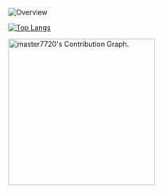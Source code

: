 ![Overview](https://github-readme-stats.vercel.app/api?username=Threeot&include_all_commits=true&count_private=true&title_color=CC88BB&text_color=885566&bg_color=20,F2FBFF,E6F8FF,FFE6EB,FFF2F5)

[![Top Langs](https://github-readme-stats.vercel.app/api/top-langs/?username=Threeot&layout=compact&title_color=CC88BB&bg_color=20,F2FBFF,E6F8FF,FFE6EB,FFF2F5)](https://github.com/anuraghazra/github-readme-stats)

<img height="295em" src="https://activity-graph.herokuapp.com/graph?username=smallshen&layout=compact&title_color=CC88BB&bg_color=20,F2FBFF,E6F8FF,FFE6EB,FFF2F5)]" alt="master7720's Contribution Graph.">
</a></div>
